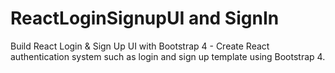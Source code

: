 # ReactLoginSignupUI and SignIn

Build React Login & Sign Up UI with Bootstrap 4 - Create React authentication system such as login and sign up template using Bootstrap 4.


